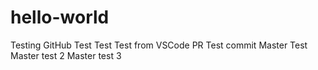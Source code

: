 # hello-world
Testing GitHub
Test
Test
Test from VSCode
PR Test commit
Master Test
Master test 2
Master test 3